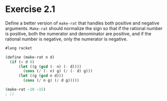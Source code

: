 # Exercise 2.1
Define a better version of `make-rat` that handles both positive and negative arguments. `Make-rat` should normalize the sign so that if the rational number is positive, both the numerator and denominator are positive, and if the rational number is negative, only the numerator is negative.

```scheme 
#lang racket

(define (make-rat n d)
  (if (< d 0)
      (let ((g (gcd (- n) (- d))))
        (cons (/ (- n) g) (/ (- d) g)))
      (let ((g (gcd n d)))
        (cons (/ n g) (/ d g)))))

(make-rat -10 -15)
; ()
```